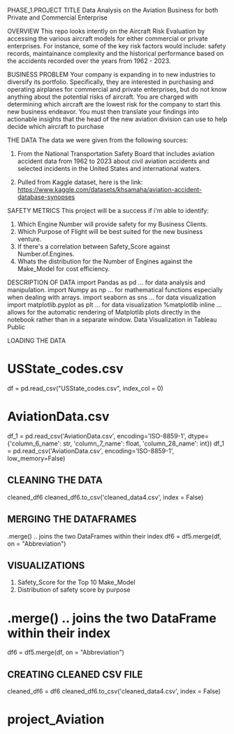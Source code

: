 PHASE_1.PROJECT TITLE
Data Analysis on the Aviation Business for both Private and Commercial Enterprise


OVERVIEW
This repo looks intently on the Aircraft Risk Evaluation by accessing the various aircraft models for either commercial or private enterprises. For instance, some of the key risk factors would include: safety records, maintainance complexity and the historical performance based on the accidents recorded over the years from 1962 - 2023.


BUSINESS PROBLEM
Your company is expanding in to new industries to diversify its portfolio. Specifically, they are interested in purchasing and operating airplanes for commercial and private enterprises, but do not know anything about the potential risks of aircraft. You are charged with determining which aircraft are the lowest risk for the company to start this new business endeavor. You must then translate your findings into actionable insights that the head of the new aviation division can use to help decide which aircraft to purchase

THE DATA
The data we were given from the following sources:

1. From the National Transportation Safety Board that includes aviation accident data from 1962 to 2023 about civil aviation accidents and selected incidents in the United States and international waters.

2. Pulled from Kaggle dataset, here is the link: https://www.kaggle.com/datasets/khsamaha/aviation-accident-database-synopses


SAFETY METRICS
This project will be a success if i'm able to identify:
1. Which Engine Number will provide safety for my Business Clients.
2. Which Purpose of Flight will be best suited for the new business venture.
3. If there's a correlation between Safety_Score against Number.of.Engines.
4. Whats the distribution for the Number of Engines against the Make_Model for cost efficiency.


DESCRIPTION OF DATA
import Pandas as pd ... for data analysis and manipulation.
import Numpy as np ... for mathematical functions especially when dealing with arrays.
import seaborn as sns ... for data visualization
import matplotlib.pyplot as plt ... for data visualization
%matplotlib inline ... allows for the automatic rendering of Matplotlib plots directly in the notebook rather than in a separate window.
Data Visualization in Tableau Public


LOADING THE DATA 
# USState_codes.csv
df = pd.read_csv("USState_codes.csv", index_col = 0)

# AviationData.csv
df_1 = pd.read_csv('AviationData.csv', encoding='ISO-8859-1', dtype={'column_6_name': str, 'column_7_name': float, 'column_28_name': int})
df_1 = pd.read_csv('AviationData.csv', encoding='ISO-8859-1', low_memory=False)


## CLEANING THE DATA 
cleaned_df6
cleaned_df6.to_csv('cleaned_data4.csv', index = False)


## MERGING THE DATAFRAMES
.merge() .. joins the two DataFrames within their index
df6 = df5.merge(df, on = "Abbreviation")


## VISUALIZATIONS
1. Safety_Score for the Top 10 Make_Model
2. Distribution of safety score by purpose


# .merge() .. joins the two DataFrame within their index
df6 = df5.merge(df, on = "Abbreviation")


## CREATING CLEANED CSV FILE
cleaned_df6 = df6
cleaned_df6.to_csv('cleaned_data4.csv', index = False)





# project_Aviation
